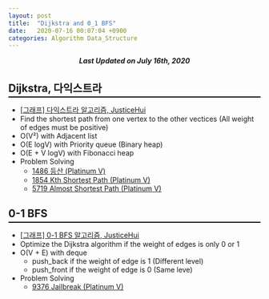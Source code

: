 ```yaml
---
layout: post
title:  "Dijkstra and 0_1 BFS"
date:   2020-07-16 00:07:04 +0900
categories: Algorithm Data_Structure
---
```


<div style="text-align: center"><i><b>Last Updated on July 16th, 2020</b></i></div>

## Dijkstra, 다익스트라
<hr style="height: 2px; border:none; margin-top: -1em; margin-bottom:0.5em; padding: 0; background:black">

* [[그래프] 다익스트라 알고리즘, JusticeHui](https://justicehui.github.io/medium-algorithm/2018/03/28/Dijkstra/)
* Find the shortest path from one vertex to the other vectices (All weight of edges must be positive)
* O(V&#178;) with Adjacent list
* O(E logV) with Priority queue (Binary heap)
* O(E + V logV) with Fibonacci heap
* Problem Solving
    * [1486 등산 (Platinum V)](https://www.acmicpc.net/problem/1486)   
    * [1854 Kth Shortest Path (Platinum V)](https://www.acmicpc.net/problem/1854)
    * [5719 Almost Shortest Path (Platinum V)](https://www.acmicpc.net/problem/5719)

## 0-1 BFS
<hr style="height: 2px; border:none; margin-top: -1em; margin-bottom:0.5em; padding: 0; background:black">

* [[그래프] 0-1 BFS 알고리즘, JusticeHui](https://justicehui.github.io/medium-algorithm/2018/08/30/01BFS/)
* Optimize the Dijkstra algorithm if the weight of edges is only 0 or 1
* O(V + E) with deque
    * push_back if the weight of edge is 1 (Different level)
    * push_front if the weight of edge is 0 (Same leve)
* Problem Solving
    * [9376 Jailbreak (Platinum V)](https://www.acmicpc.net/problem/9376)